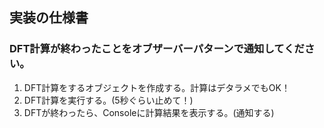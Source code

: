 ## 実装の仕様書
### DFT計算が終わったことをオブザーバーパターンで通知してください。

1. DFT計算をするオブジェクトを作成する。計算はデタラメでもOK！
2. DFT計算を実行する。(5秒ぐらい止めて！)
3. DFTが終わったら、Consoleに計算結果を表示する。(通知する)

